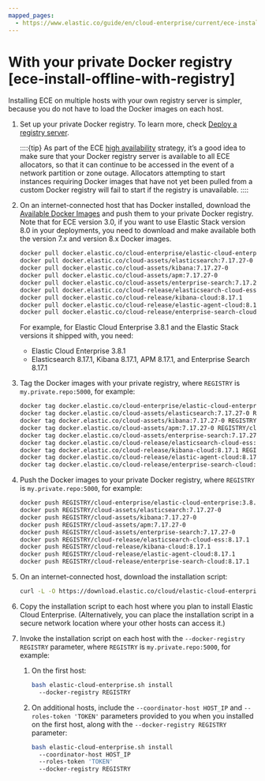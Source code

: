 ```yaml
---
mapped_pages:
  - https://www.elastic.co/guide/en/cloud-enterprise/current/ece-install-offline-with-registry.html
---
```


# With your private Docker registry [ece-install-offline-with-registry]

Installing ECE on multiple hosts with your own registry server is simpler, because you do not have to load the Docker images on each host.

1. Set up your private Docker registry. To learn more, check [Deploy a registry server](https://docs.docker.com/registry/deploying/).

    ::::{tip} 
    As part of the ECE [high availability](ece-ha.md) strategy, it’s a good idea to make sure that your Docker registry server is available to all ECE allocators, so that it can continue to be accessed in the event of a network partition or zone outage. Allocators attempting to start instances requiring Docker images that have not yet been pulled from a custom Docker registry will fail to start if the registry is unavailable.
    ::::

2. On an internet-connected host that has Docker installed, download the [Available Docker Images](ece-install-offline-images.md) and push them to your private Docker registry. Note that for ECE version 3.0, if you want to use Elastic Stack version 8.0 in your deployments, you need to download and make available both the version 7.x and version 8.x Docker images.

    ```sh
    docker pull docker.elastic.co/cloud-enterprise/elastic-cloud-enterprise:3.8.1
    docker pull docker.elastic.co/cloud-assets/elasticsearch:7.17.27-0
    docker pull docker.elastic.co/cloud-assets/kibana:7.17.27-0
    docker pull docker.elastic.co/cloud-assets/apm:7.17.27-0
    docker pull docker.elastic.co/cloud-assets/enterprise-search:7.17.27-0
    docker pull docker.elastic.co/cloud-release/elasticsearch-cloud-ess:8.17.1
    docker pull docker.elastic.co/cloud-release/kibana-cloud:8.17.1
    docker pull docker.elastic.co/cloud-release/elastic-agent-cloud:8.17.1
    docker pull docker.elastic.co/cloud-release/enterprise-search-cloud:8.17.1
    ```

    For example, for Elastic Cloud Enterprise 3.8.1 and the Elastic Stack versions it shipped with, you need:

    * Elastic Cloud Enterprise 3.8.1
    * Elasticsearch 8.17.1, Kibana 8.17.1, APM 8.17.1, and Enterprise Search 8.17.1

3. Tag the Docker images with your private registry, where `REGISTRY` is `my.private.repo:5000`, for example:

    ```sh
    docker tag docker.elastic.co/cloud-enterprise/elastic-cloud-enterprise:3.8.1 REGISTRY/cloud-enterprise/elastic-cloud-enterprise:3.8.1
    docker tag docker.elastic.co/cloud-assets/elasticsearch:7.17.27-0 REGISTRY/cloud-assets/elasticsearch:7.17.27-0
    docker tag docker.elastic.co/cloud-assets/kibana:7.17.27-0 REGISTRY/cloud-assets/kibana:7.17.27-0
    docker tag docker.elastic.co/cloud-assets/apm:7.17.27-0 REGISTRY/cloud-assets/apm:7.17.27-0
    docker tag docker.elastic.co/cloud-assets/enterprise-search:7.17.27-0 REGISTRY/cloud-assets/enterprise-search:7.17.27-0
    docker tag docker.elastic.co/cloud-release/elasticsearch-cloud-ess:8.17.1 REGISTRY/cloud-release/elasticsearch-cloud-ess:8.17.1
    docker tag docker.elastic.co/cloud-release/kibana-cloud:8.17.1 REGISTRY/cloud-release/kibana-cloud:8.17.1
    docker tag docker.elastic.co/cloud-release/elastic-agent-cloud:8.17.1 REGISTRY/cloud-release/elastic-agent-cloud:8.17.1
    docker tag docker.elastic.co/cloud-release/enterprise-search-cloud:8.17.1 REGISTRY/cloud-release/enterprise-search-cloud:8.17.1
    ```

4. Push the Docker images to your private Docker registry, where `REGISTRY` is `my.private.repo:5000`, for example:

    ```sh
    docker push REGISTRY/cloud-enterprise/elastic-cloud-enterprise:3.8.1
    docker push REGISTRY/cloud-assets/elasticsearch:7.17.27-0
    docker push REGISTRY/cloud-assets/kibana:7.17.27-0
    docker push REGISTRY/cloud-assets/apm:7.17.27-0
    docker push REGISTRY/cloud-assets/enterprise-search:7.17.27-0
    docker push REGISTRY/cloud-release/elasticsearch-cloud-ess:8.17.1
    docker push REGISTRY/cloud-release/kibana-cloud:8.17.1
    docker push REGISTRY/cloud-release/elastic-agent-cloud:8.17.1
    docker push REGISTRY/cloud-release/enterprise-search-cloud:8.17.1
    ```

5. On an internet-connected host, download the installation script:

    ```sh
    curl -L -O https://download.elastic.co/cloud/elastic-cloud-enterprise.sh
    ```

6. Copy the installation script to each host where you plan to install Elastic Cloud Enterprise. (Alternatively, you can place the installation script in a secure network location where your other hosts can access it.)
7. Invoke the installation script on each host with the `--docker-registry REGISTRY` parameter, where `REGISTRY` is `my.private.repo:5000`, for example:

    1. On the first host:

        ```sh
        bash elastic-cloud-enterprise.sh install
          --docker-registry REGISTRY
        ```

    2. On additional hosts, include the `--coordinator-host HOST_IP` and `--roles-token 'TOKEN'` parameters provided to you when you installed on the first host, along with the `--docker-registry REGISTRY` parameter:

        ```sh
        bash elastic-cloud-enterprise.sh install
          --coordinator-host HOST_IP
          --roles-token 'TOKEN'
          --docker-registry REGISTRY
        ```



